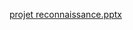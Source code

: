 [projet reconnaissance.pptx](https://github.com/user-attachments/files/16046215/projet.reconnaissance.pptx)
